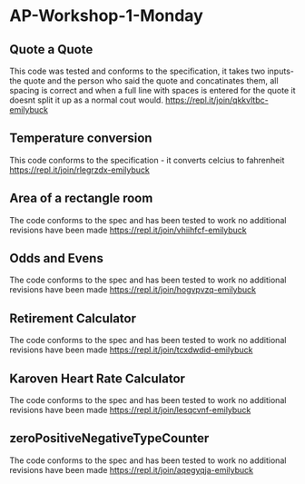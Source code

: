 # AP-Workshop-1-Monday

## Quote a Quote
This code was tested and conforms to the specification, it takes two inputs- the quote and the person who said the quote and concatinates them, all spacing is correct and when a full line with spaces is entered for the quote it doesnt split it up as a normal cout would. 
https://repl.it/join/qkkvltbc-emilybuck 

## Temperature conversion
This code conforms to the specification - it converts celcius to fahrenheit
https://repl.it/join/rlegrzdx-emilybuck

## Area of a rectangle room
The code conforms to the spec and has been tested to work
no additional revisions have been made
https://repl.it/join/vhiihfcf-emilybuck

## Odds and Evens
The code conforms to the spec and has been tested to work
no additional revisions have been made
https://repl.it/join/hogvpvzq-emilybuck

## Retirement Calculator
The code conforms to the spec and has been tested to work
no additional revisions have been made
https://repl.it/join/tcxdwdid-emilybuck

## Karoven Heart Rate Calculator
The code conforms to the spec and has been tested to work
no additional revisions have been made
https://repl.it/join/lesqcvnf-emilybuck

## zeroPositiveNegativeTypeCounter
The code conforms to the spec and has been tested to work
no additional revisions have been made
https://repl.it/join/aqegyqja-emilybuck


